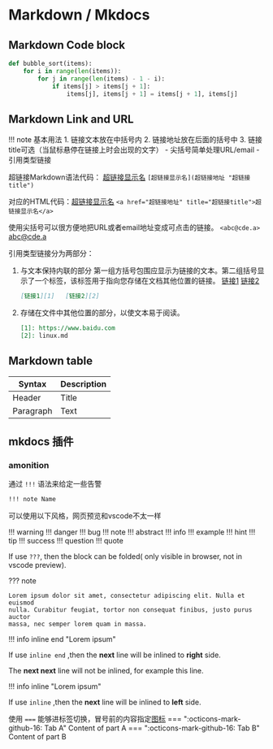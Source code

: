 # Markdown / Mkdocs

## Markdown Code block

``` py title="bubble_sort.py" linenums="1"  hl_lines="2 3"
def bubble_sort(items):
    for i in range(len(items)):
        for j in range(len(items) - 1 - i):
            if items[j] > items[j + 1]:
                items[j], items[j + 1] = items[j + 1], items[j]
```


## Markdown Link and URL

!!! note 基本用法
    1. 链接文本放在中括号内
    2. 链接地址放在后面的括号中
    3. 链接title可选（当鼠标悬停在链接上时会出现的文字）
    - 尖括号简单处理URL/email
    - 引用类型链接

超链接Markdown语法代码： [超链接显示名](./markdown.md "超链接title")
`[超链接显示名](超链接地址 "超链接title")`

对应的HTML代码：<a href="超链接地址" title="超链接title">超链接显示名</a>
`<a href="超链接地址" title="超链接title">超链接显示名</a>`

使用尖括号可以很方便地把URL或者email地址变成可点击的链接。
`<abc@cde.a>`  <abc@cde.a>

引用类型链接分为两部分：

1. 与文本保持内联的部分
   第一组方括号包围应显示为链接的文本。第二组括号显示了一个标签，该标签用于指向您存储在文档其他位置的链接。 [链接1][1]   [链接2][2]

    ```markdown
    [链接1][1]   [链接2][2]
    ```

2. 存储在文件中其他位置的部分，以使文本易于阅读。

   [1]: https://www.baidu.com
   [2]: linux.md

    ```markdown
    [1]: https://www.baidu.com
    [2]: linux.md
    ```

## Markdown table

| Syntax    | Description |
| --------- | ----------- |
| Header    | Title       |
| Paragraph | Text        |

## mkdocs 插件

### amonition

通过 `!!!` 语法来给定一些告警


```markdown
!!! note Name

```

可以使用以下风格，网页预览和vscode不太一样

!!! warning
!!! danger
!!! bug
!!! note
!!! abstract
!!! info
!!! example
!!! hint
!!! tip
!!! success
!!! question
!!! quote



If use `???`, then the block can be folded( only visible in browser, not in vscode preview).

??? note 

    Lorem ipsum dolor sit amet, consectetur adipiscing elit. Nulla et euismod
    nulla. Curabitur feugiat, tortor non consequat finibus, justo purus auctor
    massa, nec semper lorem quam in massa.


!!! info inline end "Lorem ipsum"

If use `inline end` ,then the **next** line will be inlined to **right** side.

The **next next** line will not be inlined, for example this line.

!!! info inline "Lorem ipsum"

If use `inline` ,then the **next** line will be inlined to **left** side.


使用 `===` 能够进标签切换，冒号前的内容指定[图标](https://icon-sets.iconify.design/octicon/)
=== ":octicons-mark-github-16: Tab A"
    Content of part A
=== ":octicons-mark-github-16: Tab B"
    Content of part B